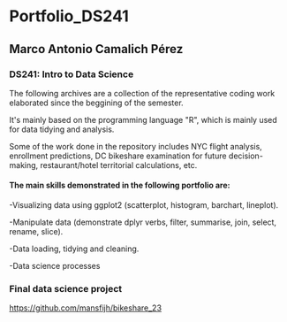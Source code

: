 # Portfolio_DS241
## Marco Antonio Camalich Pérez
### DS241: Intro to Data Science
The following archives are a collection of the representative coding work elaborated since the beggining of the semester. 

It's mainly based on the programming language "R", which is mainly used for data tidying and analysis. 

Some of the work done in the repository includes NYC flight analysis, enrollment predictions, DC bikeshare examination for future decision-making, restaurant/hotel territorial calculations, etc.

#### The main skills demonstrated in the following portfolio are:

-Visualizing data using ggplot2 (scatterplot, histogram, barchart, lineplot).

-Manipulate data (demonstrate dplyr verbs, filter, summarise, join, select, rename, slice).

-Data loading, tidying and cleaning.

-Data science processes

### Final data science project

https://github.com/mansfijh/bikeshare_23
